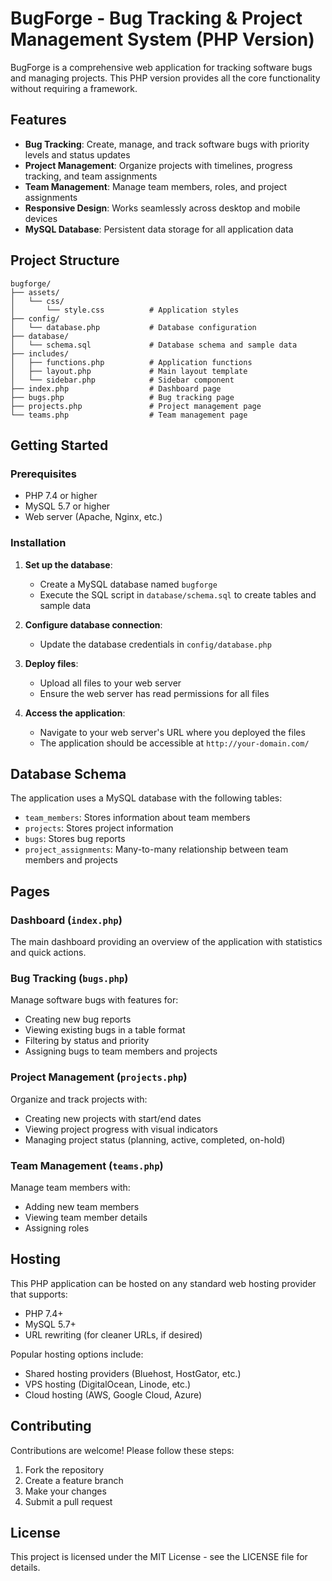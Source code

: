 # BugForge - Bug Tracking & Project Management System (PHP Version)

BugForge is a comprehensive web application for tracking software bugs and managing projects. This PHP version provides all the core functionality without requiring a framework.

## Features

- **Bug Tracking**: Create, manage, and track software bugs with priority levels and status updates
- **Project Management**: Organize projects with timelines, progress tracking, and team assignments
- **Team Management**: Manage team members, roles, and project assignments
- **Responsive Design**: Works seamlessly across desktop and mobile devices
- **MySQL Database**: Persistent data storage for all application data

## Project Structure

```
bugforge/
├── assets/
│   └── css/
│       └── style.css          # Application styles
├── config/
│   └── database.php           # Database configuration
├── database/
│   └── schema.sql             # Database schema and sample data
├── includes/
│   ├── functions.php          # Application functions
│   ├── layout.php             # Main layout template
│   └── sidebar.php            # Sidebar component
├── index.php                  # Dashboard page
├── bugs.php                   # Bug tracking page
├── projects.php               # Project management page
└── teams.php                  # Team management page
```

## Getting Started

### Prerequisites

- PHP 7.4 or higher
- MySQL 5.7 or higher
- Web server (Apache, Nginx, etc.)

### Installation

1. **Set up the database**:
   - Create a MySQL database named `bugforge`
   - Execute the SQL script in `database/schema.sql` to create tables and sample data

2. **Configure database connection**:
   - Update the database credentials in `config/database.php`

3. **Deploy files**:
   - Upload all files to your web server
   - Ensure the web server has read permissions for all files

4. **Access the application**:
   - Navigate to your web server's URL where you deployed the files
   - The application should be accessible at `http://your-domain.com/`

## Database Schema

The application uses a MySQL database with the following tables:

- `team_members`: Stores information about team members
- `projects`: Stores project information
- `bugs`: Stores bug reports
- `project_assignments`: Many-to-many relationship between team members and projects

## Pages

### Dashboard (`index.php`)
The main dashboard providing an overview of the application with statistics and quick actions.

### Bug Tracking (`bugs.php`)
Manage software bugs with features for:
- Creating new bug reports
- Viewing existing bugs in a table format
- Filtering by status and priority
- Assigning bugs to team members and projects

### Project Management (`projects.php`)
Organize and track projects with:
- Creating new projects with start/end dates
- Viewing project progress with visual indicators
- Managing project status (planning, active, completed, on-hold)

### Team Management (`teams.php`)
Manage team members with:
- Adding new team members
- Viewing team member details
- Assigning roles

## Hosting

This PHP application can be hosted on any standard web hosting provider that supports:
- PHP 7.4+
- MySQL 5.7+
- URL rewriting (for cleaner URLs, if desired)

Popular hosting options include:
- Shared hosting providers (Bluehost, HostGator, etc.)
- VPS hosting (DigitalOcean, Linode, etc.)
- Cloud hosting (AWS, Google Cloud, Azure)

## Contributing

Contributions are welcome! Please follow these steps:
1. Fork the repository
2. Create a feature branch
3. Make your changes
4. Submit a pull request

## License

This project is licensed under the MIT License - see the LICENSE file for details.